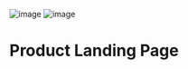 ![image](https://user-images.githubusercontent.com/102260190/217880842-75d5258e-4760-49d6-b2f2-dba300cc9d35.png)
![image](https://user-images.githubusercontent.com/102260190/217880912-b246e54f-b4e3-41f4-910e-25f5d84cbc13.png)

# Product Landing Page
